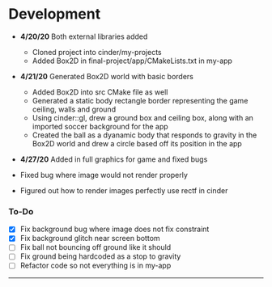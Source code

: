 # Development

- **4/20/20** Both external libraries added
  - Cloned project into cinder/my-projects
  - Added Box2D in final-project/app/CMakeLists.txt in my-app
  
- **4/21/20** Generated Box2D world with basic borders
  - Added Box2D into src CMake file as well
  - Generated a static body rectangle border representing the
    game ceiling, walls and ground
  - Using cinder::gl, drew a ground box and ceiling box,
  along with an imported soccer background for the app
  - Created the ball as a dyanamic body that responds to gravity
  in the Box2D world and drew a circle based off its position in the app

-  **4/27/20** Added in full graphics for game and fixed bugs
  - Fixed bug where image would not render properly
  - Figured out how to render images perfectly use rectf in cinder

### To-Do

- [x] Fix background bug where image does not fix constraint
- [x] Fix background glitch near screen bottom
- [ ] Fix ball not bouncing off ground like it should
- [ ] Fix ground being hardcoded as a stop to gravity
- [ ] Refactor code so not everything is in my-app
---

